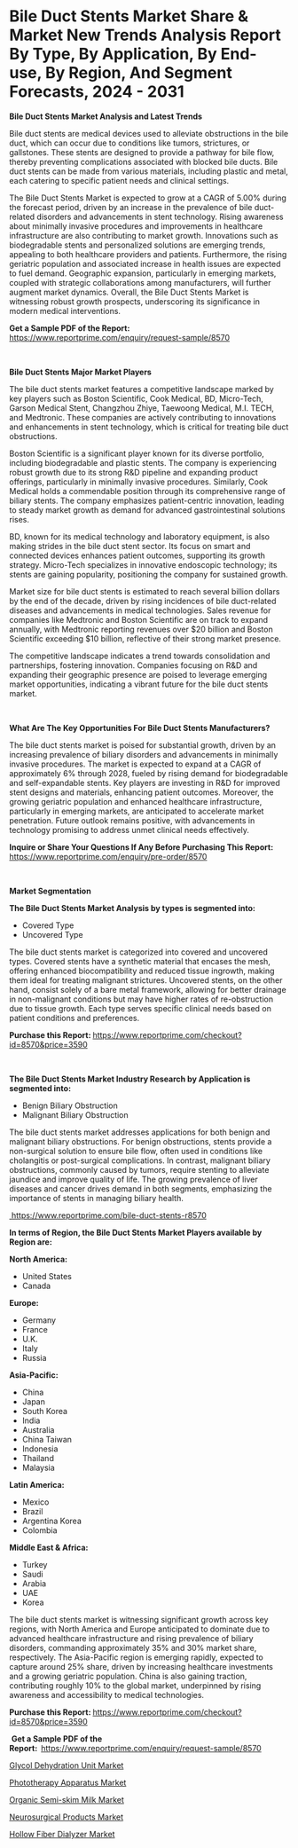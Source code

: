 <p><h1>Bile Duct Stents Market Share & Market New Trends Analysis Report By Type, By Application, By End-use, By Region, And Segment Forecasts, 2024 - 2031</h1></p><p><strong>Bile Duct Stents Market Analysis and Latest Trends</strong></p>
<p><p>Bile duct stents are medical devices used to alleviate obstructions in the bile duct, which can occur due to conditions like tumors, strictures, or gallstones. These stents are designed to provide a pathway for bile flow, thereby preventing complications associated with blocked bile ducts. Bile duct stents can be made from various materials, including plastic and metal, each catering to specific patient needs and clinical settings.</p><p>The Bile Duct Stents Market is expected to grow at a CAGR of 5.00% during the forecast period, driven by an increase in the prevalence of bile duct-related disorders and advancements in stent technology. Rising awareness about minimally invasive procedures and improvements in healthcare infrastructure are also contributing to market growth. Innovations such as biodegradable stents and personalized solutions are emerging trends, appealing to both healthcare providers and patients. Furthermore, the rising geriatric population and associated increase in health issues are expected to fuel demand. Geographic expansion, particularly in emerging markets, coupled with strategic collaborations among manufacturers, will further augment market dynamics. Overall, the Bile Duct Stents Market is witnessing robust growth prospects, underscoring its significance in modern medical interventions.</p></p>
<p><strong>Get a Sample PDF of the Report:&nbsp;</strong> <a href="https://www.reportprime.com/enquiry/request-sample/8570">https://www.reportprime.com/enquiry/request-sample/8570</a></p>
<p>&nbsp;</p>
<p><strong>Bile Duct Stents Major Market Players</strong></p>
<p><p>The bile duct stents market features a competitive landscape marked by key players such as Boston Scientific, Cook Medical, BD, Micro-Tech, Garson Medical Stent, Changzhou Zhiye, Taewoong Medical, M.I. TECH, and Medtronic. These companies are actively contributing to innovations and enhancements in stent technology, which is critical for treating bile duct obstructions.</p><p>Boston Scientific is a significant player known for its diverse portfolio, including biodegradable and plastic stents. The company is experiencing robust growth due to its strong R&D pipeline and expanding product offerings, particularly in minimally invasive procedures. Similarly, Cook Medical holds a commendable position through its comprehensive range of biliary stents. The company emphasizes patient-centric innovation, leading to steady market growth as demand for advanced gastrointestinal solutions rises.</p><p>BD, known for its medical technology and laboratory equipment, is also making strides in the bile duct stent sector. Its focus on smart and connected devices enhances patient outcomes, supporting its growth strategy. Micro-Tech specializes in innovative endoscopic technology; its stents are gaining popularity, positioning the company for sustained growth.</p><p>Market size for bile duct stents is estimated to reach several billion dollars by the end of the decade, driven by rising incidences of bile duct-related diseases and advancements in medical technologies. Sales revenue for companies like Medtronic and Boston Scientific are on track to expand annually, with Medtronic reporting revenues over $20 billion and Boston Scientific exceeding $10 billion, reflective of their strong market presence.</p><p>The competitive landscape indicates a trend towards consolidation and partnerships, fostering innovation. Companies focusing on R&D and expanding their geographic presence are poised to leverage emerging market opportunities, indicating a vibrant future for the bile duct stents market.</p></p>
<p>&nbsp;</p>
<p><strong>What Are The Key Opportunities For Bile Duct Stents Manufacturers?</strong></p>
<p><p>The bile duct stents market is poised for substantial growth, driven by an increasing prevalence of biliary disorders and advancements in minimally invasive procedures. The market is expected to expand at a CAGR of approximately 6% through 2028, fueled by rising demand for biodegradable and self-expandable stents. Key players are investing in R&D for improved stent designs and materials, enhancing patient outcomes. Moreover, the growing geriatric population and enhanced healthcare infrastructure, particularly in emerging markets, are anticipated to accelerate market penetration. Future outlook remains positive, with advancements in technology promising to address unmet clinical needs effectively.</p></p>
<p><strong>Inquire or Share Your Questions If Any Before Purchasing This Report:</strong> <a href="https://www.reportprime.com/enquiry/pre-order/8570">https://www.reportprime.com/enquiry/pre-order/8570</a></p>
<p>&nbsp;</p>
<p><strong>Market Segmentation</strong></p>
<p><strong>The Bile Duct Stents Market Analysis by types is segmented into:</strong></p>
<p><ul><li>Covered Type</li><li>Uncovered Type</li></ul></p>
<p><p>The bile duct stents market is categorized into covered and uncovered types. Covered stents have a synthetic material that encases the mesh, offering enhanced biocompatibility and reduced tissue ingrowth, making them ideal for treating malignant strictures. Uncovered stents, on the other hand, consist solely of a bare metal framework, allowing for better drainage in non-malignant conditions but may have higher rates of re-obstruction due to tissue growth. Each type serves specific clinical needs based on patient conditions and preferences.</p></p>
<p><strong>Purchase this Report:&nbsp;</strong><a href="https://www.reportprime.com/checkout?id=8570&price=3590">https://www.reportprime.com/checkout?id=8570&price=3590</a></p>
<p>&nbsp;</p>
<p><strong>The Bile Duct Stents Market Industry Research by Application is segmented into:</strong></p>
<p><ul><li>Benign Biliary Obstruction</li><li>Malignant Biliary Obstruction</li></ul></p>
<p><p>The bile duct stents market addresses applications for both benign and malignant biliary obstructions. For benign obstructions, stents provide a non-surgical solution to ensure bile flow, often used in conditions like cholangitis or post-surgical complications. In contrast, malignant biliary obstructions, commonly caused by tumors, require stenting to alleviate jaundice and improve quality of life. The growing prevalence of liver diseases and cancer drives demand in both segments, emphasizing the importance of stents in managing biliary health.</p></p>
<p><a href="https://www.reportprime.com/bile-duct-stents-r8570">&nbsp;https://www.reportprime.com/bile-duct-stents-r8570</a></p>
<p><strong>In terms of Region, the Bile Duct Stents Market Players available by Region are:</strong></p>
<p>
    <p> <strong> North America: </strong>
        <ul>
            <li>United States</li>
            <li>Canada</li>
        </ul>
        </p> 
    <p> <strong> Europe: </strong>
        <ul>
            <li>Germany</li>
            <li>France</li>
            <li>U.K.</li>
            <li>Italy</li>
            <li>Russia</li>
        </ul>
        </p> 
    <p> <strong> Asia-Pacific: </strong>
        <ul>
            <li>China</li>
            <li>Japan</li>
            <li>South Korea</li>
            <li>India</li>
            <li>Australia</li>
            <li>China Taiwan</li>
            <li>Indonesia</li>
            <li>Thailand</li>
            <li>Malaysia</li>
        </ul>
        </p> 
    <p> <strong> Latin America: </strong>
        <ul>
            <li>Mexico</li>
            <li>Brazil</li>
            <li>Argentina Korea</li>
            <li>Colombia</li>
        </ul>
        </p> 
    <p> <strong> Middle East & Africa: </strong>
        <ul>
            <li>Turkey</li>
            <li>Saudi</li>
            <li>Arabia</li>
            <li>UAE</li>
            <li>Korea</li>
        </ul>
    </p>
    </p>
<p><p>The bile duct stents market is witnessing significant growth across key regions, with North America and Europe anticipated to dominate due to advanced healthcare infrastructure and rising prevalence of biliary disorders, commanding approximately 35% and 30% market share, respectively. The Asia-Pacific region is emerging rapidly, expected to capture around 25% share, driven by increasing healthcare investments and a growing geriatric population. China is also gaining traction, contributing roughly 10% to the global market, underpinned by rising awareness and accessibility to medical technologies.</p></p>
<p><strong>Purchase this Report: </strong><a href="https://www.reportprime.com/checkout?id=8570&price=3590">https://www.reportprime.com/checkout?id=8570&price=3590</a></p>
<p>&nbsp;<strong>Get a Sample PDF of the Report:&nbsp;&nbsp;</strong><a href="https://www.reportprime.com/enquiry/request-sample/8570">https://www.reportprime.com/enquiry/request-sample/8570</a></p>
<p><strong></strong></p>
<p><p><a href="https://www.linkedin.com/pulse/glycol-dehydration-unit-market-strategic-insights-product-evolution-jck8f?trackingId=k2nC1YSJSdyi5eoNeLzzwA%3D%3D">Glycol Dehydration Unit Market</a></p><p><a href="https://issuu.com/reportprime-2/docs/phototherapy-apparatus-market-size-_3059a1c572171d">Phototherapy Apparatus Market</a></p><p><a href="https://medium.com/@janetvalentinh15/analyzing-organic-semi-skim-milk-market-dynamics-and-growth-drivers-and-forecasted-for-period-from-76fcb4e720d6">Organic Semi-skim Milk Market</a></p><p><a href="https://github.com/carengczpoe/Market-Research-Report-List-1/blob/main/neurosurgical-products-market.md">Neurosurgical Products Market</a></p><p><a href="https://github.com/SamiaHussain82/Market-Research-Report-List-1/blob/main/hollow-fiber-dialyzer-market.md">Hollow Fiber Dialyzer Market</a></p></p>